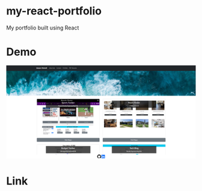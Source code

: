 # my-react-portfolio

My portfolio built using React

# Demo

![screenshot](./portfolio/src/images/demo.png)

# Link
